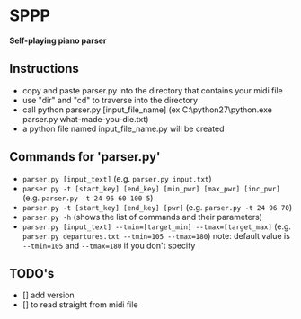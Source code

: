 # SPPP
**Self-playing piano parser**

## Instructions
* copy and paste parser.py into the directory that contains your midi file
* use "dir" and "cd" to traverse into the directory
* call python parser.py [input_file_name] (ex C:\python27\python.exe parser.py what-made-you-die.txt)
* a python file named input_file_name.py will be created

## Commands for 'parser.py'
* `parser.py [input_text]` (e.g. `parser.py input.txt`)
* `parser.py -t [start_key] [end_key] [min_pwr] [max_pwr] [inc_pwr]` (e.g. `parser.py -t 24 96 60 100 5`)
* `parser.py -t [start_key] [end_key] [pwr]` (e.g. `parser.py -t 24 96 70`)
* `parser.py -h` (shows the list of commands and their parameters)
* `parser.py [input_text] --tmin=[target_min] --tmax=[target_max]` (e.g. `parser.py departures.txt --tmin=105 --tmax=180`)
	note: default value is `--tmin=105` and `--tmax=180` if you don't specify

## TODO's
- [] add version
- [] to read straight from midi file

